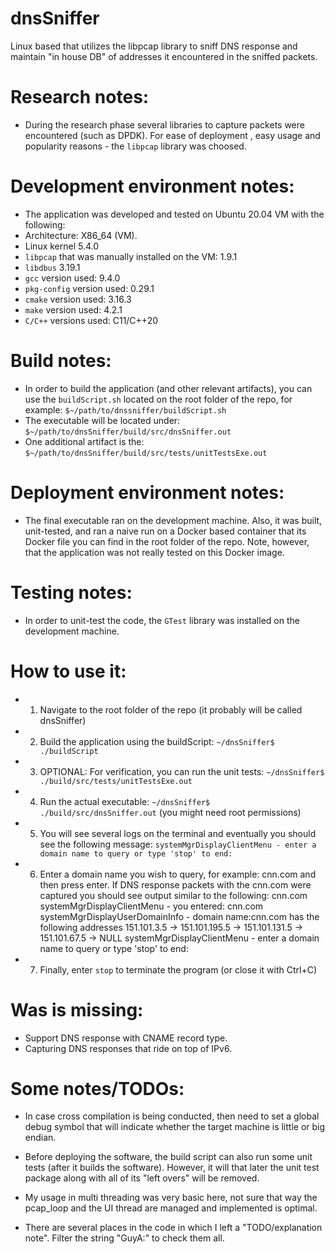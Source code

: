 # dnsSniffer
Linux based that utilizes the libpcap library to sniff DNS response and maintain "in house DB" of 
addresses it encountered in the sniffed packets.

# Research notes:
- During the research phase several libraries to capture packets were encountered (such as DPDK). For ease of deployment
, easy usage and popularity reasons - the `libpcap` library was choosed.

# Development environment notes:
- The application was developed and tested on Ubuntu 20.04 VM with the following:
- Architecture: X86_64 (VM).
- Linux kernel 5.4.0
- `libpcap` that was manually installed on the VM: 1.9.1
- `libdbus` 3.19.1
- `gcc` version used: 9.4.0
- `pkg-config` version used: 0.29.1
- `cmake` version used: 3.16.3
- `make` version used: 4.2.1
- `C/C++` versions used: C11/C++20

# Build notes:
- In order to build the application (and other relevant artifacts), you can use the `buildScript.sh` located
on the root folder of the repo, for example: `$~/path/to/dnssniffer/buildScript.sh`
- The executable will be located under: `$~/path/to/dnsSniffer/build/src/dnsSniffer.out`
- One additional artifact is the: `$~/path/to/dnsSniffer/build/src/tests/unitTestsExe.out`

# Deployment environment notes:
- The final executable ran on the development machine. Also, it was built, unit-tested, and ran a naive run
on a Docker based container that its Docker file you can find in the root folder of the repo. Note, however, 
that the application was not really tested on this Docker image.

# Testing notes:
- In order to unit-test the code, the `GTest` library was installed on the development machine.

# How to use it:
- 1) Navigate to the root folder of the repo (it probably will be called dnsSniffer)
- 2) Build the application using the buildScript: `~/dnsSniffer$ ./buildScript`
- 3) OPTIONAL: For verification, you can run the unit tests: `~/dnsSniffer$ ./build/src/tests/unitTestsExe.out`
- 4) Run the actual executable: `~/dnsSniffer$ ./build/src/dnsSniffer.out` (you might need root permissions)
- 5) You will see several logs on the terminal and eventually you should see the following message: `systemMgrDisplayClientMenu - enter a domain name to query or type 'stop' to end:`
- 6) Enter a domain name you wish to query, for example: cnn.com and then press enter. If DNS response packets with the cnn.com were captured you should see output similar
to the following:
cnn.com
systemMgrDisplayClientMenu - you entered: cnn.com
systemMgrDisplayUserDomainInfo - domain name:cnn.com has the following addresses
151.101.3.5 -> 151.101.195.5 -> 151.101.131.5 -> 151.101.67.5 -> NULL
systemMgrDisplayClientMenu - enter a domain name to query or type 'stop' to end:
- 7) Finally, enter `stop` to terminate the program (or close it with Ctrl+C)


# Was is missing:
- Support DNS response with CNAME record type.
- Capturing DNS responses that ride on top of IPv6.

# Some notes/TODOs:
- In case cross compilation is being conducted, then need to set a global debug symbol that will indicate whether the
target machine is little or big endian.

- Before deploying the software, the build script can also run some unit tests (after it builds the software).
However, it will that later the unit test package along with all of its "left overs" will be removed.

- My usage in multi threading was very basic here, not sure that way the pcap_loop and the UI thread are managed
and implemented is optimal.

- There are several places in the code in which I left a "TODO/explanation note". Filter the string "GuyA:" to check them all.